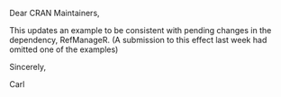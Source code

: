 Dear CRAN Maintainers,

This updates an example to be consistent with pending changes in the dependency, RefManageR. (A submission to this effect last week had omitted one of the examples)

Sincerely,

Carl